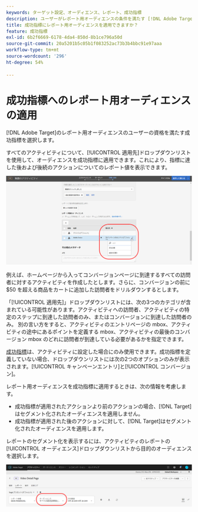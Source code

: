 ```yaml
---
keywords: ターゲット設定、オーディエンス、レポート、成功指標
description: ユーザーがレポート用オーディエンスの条件を満たす [!DNL Adobe Target] の成功指標を選択する方法について説明します。
title: 成功指標にレポート用オーディエンスを適用できますか？
feature: 成功指標
exl-id: 6b2f6669-6178-4da4-850d-8b1ce796a50d
source-git-commit: 20a5201b5c05b1f083252ac73b3b4bbc91e97aaa
workflow-type: tm+mt
source-wordcount: '296'
ht-degree: 54%

---
```


# 成功指標へのレポート用オーディエンスの適用

[!DNL Adobe Target]のレポート用オーディエンスのユーザーの資格を満たす成功指標を選択します。

すべてのアクティビティについて、[!UICONTROL 適用先]ドロップダウンリストを使用して、オーディエンスを成功指標に適用できます。これにより、指標に達した後および後続のアクションについてのレポート値を表示できます。

![](assets/success_metric.png)

例えば、ホームページから入ってコンバージョンページに到達するすべての訪問者に対するアクティビティを作成したとします。さらに、コンバージョンの前に $50 を超える商品をカートに追加した訪問者をドリルダウンするとします。

「[!UICONTROL 適用先]」ドロップダウンリストには、次の3つのカテゴリが含まれている可能性があります。アクティビティへの訪問者、アクティビティの特定のステップに到達した訪問者のみ、またはコンバージョンに到達した訪問者のみ。 別の言い方をすると、アクティビティのエントリページの mbox、アクティビティの途中にあるポイントを定義する mbox、アクティビティの最後のコンバージョン mbox のどれに訪問者が到達している必要があるかを指定できます。

[成功指標](/help/c-activities/r-success-metrics/success-metrics.md#reference_D011575C85DA48E989A244593D9B9924)は、アクティビティに設定した場合にのみ使用できます。成功指標を定義していない場合、ドロップダウンリストには次の2つのオプションのみが表示されます。[!UICONTROL キャンペーンエントリ]と[!UICONTROL コンバージョン]。

レポート用オーディエンスを成功指標に適用するときは、次の情報を考慮します。

* 成功指標が適用されたアクションより前のアクションの場合、[!DNL Target]はセグメント化されたオーディエンスを適用しません。
* 成功指標が適用された後のアクションに対して、[!DNL Target]はセグメント化されたオーディエンスを適用します。

レポートのセグメント化を表示するには、アクティビティのレポートの[!UICONTROL オーディエンス]ドロップダウンリストから目的のオーディエンスを選択します。

![](assets/reporting_audience_dropdown.png)
